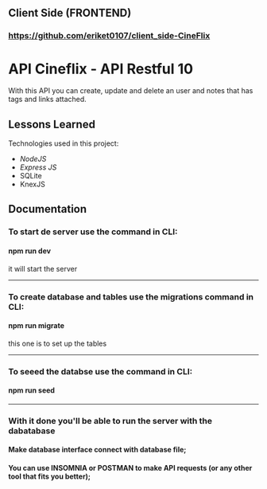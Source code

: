 
## Client Side (FRONTEND)
### https://github.com/eriket0107/client_side-CineFlix

# API Cineflix - API Restful 10


With this API you can create, update and delete an user and notes that has tags and links attached.


## Lessons Learned

Technologies used in this project:
- *NodeJS*
- *Express JS*
- SQLite
- KnexJS


## Documentation

### To start de server use the command in CLI: 
#### npm run dev
it will start the server

<hr>

### To create database and tables use the migrations command in CLI:
#### npm run migrate 
this one is to set up the tables

<hr>

### To seeed the databse use the command in CLI:
#### npm run seed

<hr>

### With it done you'll be able to run the server with the dabatabase
#### Make database interface connect with database file;

#### You can use INSOMNIA or POSTMAN to make API requests (or any other tool that fits you better);


